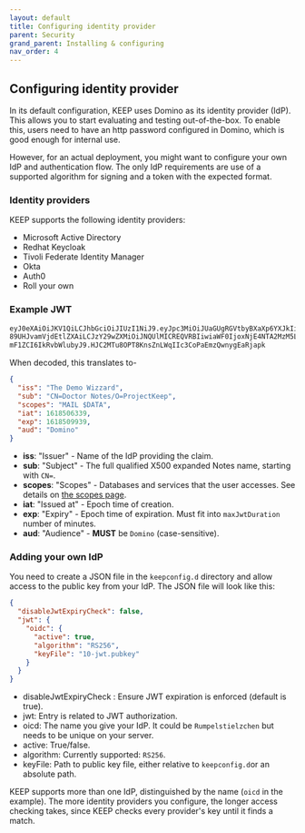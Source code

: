 ```yaml
---
layout: default
title: Configuring identity provider
parent: Security
grand_parent: Installing & configuring
nav_order: 4
---
```


## Configuring identity provider

In its default configuration, KEEP uses Domino as its identity provider (IdP).
This allows you to start evaluating and testing out-of-the-box. To enable this, users need to have an http password configured in Domino, which is good enough for internal use.

However, for an actual deployment, you might want to configure your own IdP and authentication flow. The only IdP requirements are use of a supported algorithm for signing and a token with the expected format.

### Identity providers

KEEP supports the following identity providers:
- Microsoft Active Directory
- Redhat Keycloak
- Tivoli Federate Identity Manager
- Okta
- Auth0
- Roll your own

### Example JWT

```bash
eyJ0eXAiOiJKV1QiLCJhbGciOiJIUzI1NiJ9.eyJpc3MiOiJUaGUgRGVtbyBXaXp6YXJkIiwic3ViIjoiQ049RG9jdG9yIE5vdGVzL0
89UHJvamVjdEtlZXAiLCJzY29wZXMiOiJNQUlMICREQVRBIiwiaWF0IjoxNjE4NTA2MzM5LCJleHAiOjE2MTg1MDk5MzksI
mF1ZCI6IkRvbWlubyJ9.HJC2MTu8OPT8KnsZnLWqIIc3CoPaEmzQwnygEaRjapk
```

When decoded, this translates to-

```json
{
  "iss": "The Demo Wizzard",
  "sub": "CN=Doctor Notes/O=ProjectKeep",
  "scopes": "MAIL $DATA",
  "iat": 1618506339,
  "exp": 1618509939,
  "aud": "Domino"
}
```

- **iss**: "Issuer" - Name of the IdP providing the claim.
- **sub**: "Subject" - The full qualified X500 expanded Notes name, starting with `CN=`.
- **scopes**: "Scopes" - Databases and services that the user accesses. See details on [the scopes page](../../../../howkeepworks/scopes).
- **iat**: "Issued at" - Epoch time of creation.
- **exp**: "Expiry" - Epoch time of expiration. Must fit into `maxJwtDuration` number of minutes.
- **aud**: "Audience" - **MUST** be `Domino` (case-sensitive).

### Adding your own IdP

You need to create a JSON file in the `keepconfig.d` directory and allow access to the public key from your IdP. The JSON file will look like this:

```json
{
  "disableJwtExpiryCheck": false,
  "jwt": {
    "oidc": {
      "active": true,
      "algorithm": "RS256",
      "keyFile": "10-jwt.pubkey"
    }
  }
}
```

- disableJwtExpiryCheck : Ensure JWT expiration is enforced (default is true).
- jwt: Entry is related to JWT authorization.
- oicd: The name you give your IdP. It could be `Rumpelstielzchen` but needs to be unique on your server.
- active: True/false.
- algorithm: Currently supported: `RS256`.
- keyFile: Path to public key file, either relative to `keepconfig.d`or an absolute path.

KEEP supports more than one IdP, distinguished by the name (`oicd` in the example). The more identity providers you configure, the longer access checking takes, since KEEP checks every provider's key until it finds a match.
